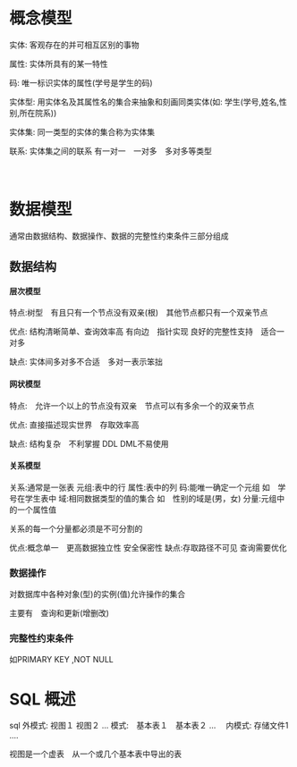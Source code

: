 # 概念模型
 实体: 客观存在的并可相互区别的事物
 
 属性: 实体所具有的某一特性

 码: 唯一标识实体的属性(学号是学生的码)

 实体型: 用实体名及其属性名的集合来抽象和刻画同类实体(如: 学生(学号,姓名,性别,所在院系))

实体集: 同一类型的实体的集合称为实体集

联系: 实体集之间的联系 有一对一　一对多　多对多等类型

　
# 数据模型
通常由数据结构、数据操作、数据的完整性约束条件三部分组成

## 数据结构

#### 层次模型
特点:树型　有且只有一个节点没有双亲(根)　其他节点都只有一个双亲节点

优点: 结构清晰简单、查询效率高 有向边　指针实现
良好的完整性支持　适合一对多

缺点: 实体间多对多不合适　多对一表示笨拙
#### 网状模型
特点:　允许一个以上的节点没有双亲　节点可以有多余一个的双亲节点

优点: 直接描述现实世界　存取效率高

缺点: 结构复杂　不利掌握 DDL DML不易使用
#### 关系模型
关系:通常是一张表 
元组:表中的行
属性:表中的列
码:能唯一确定一个元组 如　学号在学生表中
域:相同数据类型的值的集合 如　性别的域是(男，女)
分量:元组中的一个属性值

关系的每一个分量都必须是不可分割的

优点:概念单一　更高数据独立性 安全保密性
缺点:存取路径不可见 查询需要优化
### 数据操作

对数据库中各种对象(型)的实例(值)允许操作的集合

主要有　查询和更新(增删改)

### 完整性约束条件
如PRIMARY KEY ,NOT NULL

# SQL 概述

sql
外模式: 视图１ 视图２ ...
模式:　基本表１　基本表２ ...　
内模式: 存储文件1 ....

视图是一个虚表　从一个或几个基本表中导出的表